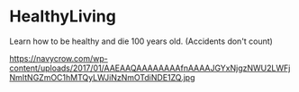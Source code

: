 # HealthyLiving
Learn how to be healthy and die 100 years old. (Accidents don't count)

https://navycrow.com/wp-content/uploads/2017/01/AAEAAQAAAAAAAAfnAAAAJGYxNjgzNWU2LWFjNmItNGZmOC1hMTQyLWJiNzNmOTdiNDE1ZQ.jpg
